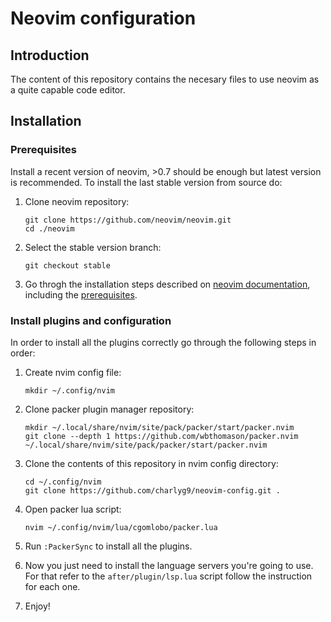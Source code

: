 # Neovim configuration

## Introduction

The content of this repository contains the necesary files to use neovim as a quite capable code editor.

## Installation

### Prerequisites

Install a recent version of neovim, >0.7 should be enough but latest version is recommended. To install the last stable version from source do:

1. Clone neovim repository:

   ```
   git clone https://github.com/neovim/neovim.git
   cd ./neovim
   ```

2. Select the stable version branch:

   ```
   git checkout stable
   ```

3. Go throgh the installation steps described on [neovim documentation](https://github.com/neovim/neovim/blob/master/INSTALL.md#install-from-source), including the [prerequisites](https://github.com/neovim/neovim/blob/master/BUILD.md#build-prerequisites).

### Install plugins and configuration

In order to install all the plugins correctly go through the following steps in order:

1. Create nvim config file:
   
   ```
   mkdir ~/.config/nvim
   ```
3. Clone packer plugin manager repository:

   ```
   mkdir ~/.local/share/nvim/site/pack/packer/start/packer.nvim
   git clone --depth 1 https://github.com/wbthomason/packer.nvim ~/.local/share/nvim/site/pack/packer/start/packer.nvim
   ```
4. Clone the contents of this repository in nvim config directory:

   ```
   cd ~/.config/nvim
   git clone https://github.com/charlyg9/neovim-config.git .
   ```
5. Open packer lua script:

   ```
   nvim ~/.config/nvim/lua/cgomlobo/packer.lua
   ```
   
6. Run `:PackerSync` to install all the plugins.
7. Now you just need to install the language servers you're going to use. For that refer to the `after/plugin/lsp.lua` script follow the instruction for each one.
8. Enjoy!
